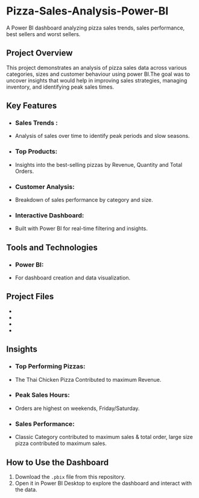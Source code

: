 # Pizza-Sales-Analysis-Power-BI
A Power BI dashboard analyzing pizza sales trends, sales performance, best sellers and worst sellers.

## Project Overview
This project demonstrates an analysis of pizza sales data across various categories, sizes and customer behaviour using power BI.The goal was to uncover insights that would help in improving sales strategies, managing inventory, and identifying peak sales times.

## Key Features
- ### **Sales Trends** :
- Analysis of sales over time to identify peak periods and slow seasons.
- ### **Top Products**:
- Insights into the best-selling pizzas by Revenue, Quantity and Total Orders.
- ### **Customer Analysis**:
- Breakdown of sales performance by category and size.
- ### **Interactive Dashboard**:
- Built with Power BI for real-time filtering and insights.

## Tools and Technologies
- ### **Power BI**:
- For dashboard creation and data visualization.

## Project Files
-
-
-
-
## Insights
- ### **Top Performing Pizzas**:
- The Thai Chicken Pizza Contributed to maximum Revenue.
- ### **Peak Sales Hours**:
- Orders are highest on weekends, Friday/Saturday.
- ### **Sales Performance**:
- Classic Category contributed to maximum sales & total order, large size pizza contributed to maximum sales.

## How to Use the Dashboard
1. Download the `.pbix` file from this repository.
2. Open it in Power BI Desktop to explore the dashboard and interact with the data.


